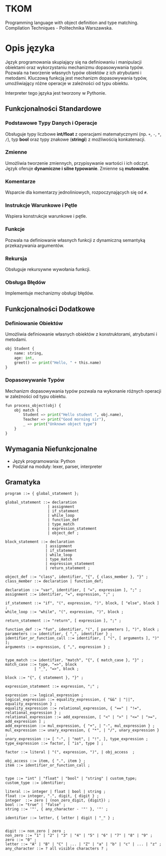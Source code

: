 # TKOM
Programming language with object definition and type matching. Compilation Techniques - Politechnika Warszawska.

# Opis języka

Język programowania skupiający się na definiowaniu i manipulacji obiektami oraz wykorzystaniu mechanizmu dopasowywania typów. Pozwala na tworzenie własnych typów obiektów z ich atrybutami i metodami. Kluczową funkcją jest mechanizm dopasowywania typów, umożliwiający różne operacje w zależności od typu obiektu.

Interpreter tego języka jest tworzony w Pythonie.

## Funkcjonalności Standardowe

### Podstawowe Typy Danych i Operacje
Obsługuje typy liczbowe **int/float** z operacjami matematycznymi (np. `+`, `-`, `*`, `/`), typ **bool** oraz typy znakowe (**stringi**) z możliwością konkatenacji.

### Zmienne
Umożliwia tworzenie zmiennych, przypisywanie wartości i ich odczyt. Język oferuje **dynamiczne i silne typowanie**. Zmienne są **mutowalne**.

### Komentarze
Wsparcie dla komentarzy jednoliniowych, rozpoczynających się od `#`.

### Instrukcje Warunkowe i Pętle
Wspiera konstrukcje warunkowe i pętle.

### Funkcje
Pozwala na definiowanie własnych funkcji z dynamiczną semantyką przekazywania argumentów.

### Rekursja
Obsługuje rekursywne wywołania funkcji.

### Obsługa Błędów
Implementuje mechanizmy obsługi błędów.

## Funkcjonalności Dodatkowe

### Definiowanie Obiektów
Umożliwia definiowanie własnych obiektów z konstruktorami, atrybutami i metodami.

```python
obj Student {
    name: string,
    age: int,
    greet() => print("Hello, " + this.name)
}
```

### Dopasowywanie Typów
Mechanizm dopasowywania typów pozwala na wykonanie różnych operacji w zależności od typu obiektu.

```python
fun process_object(obj) {
    obj match {
        Student => print("Hello student ", obj.name),
        Teacher => print("Good morning sir"),
        _ => print("Unknown object type")
    }
}
```

## Wymagania Niefunkcjonalne
- Język programowania: Python
- Podział na moduły: lexer, parser, interpreter

## Gramatyka

```
program ::= { global_statement };

global_statement ::= declaration 
                   | assignment 
                   | if_statement 
                   | while_loop 
                   | function_def 
                   | type_match 
                   | expression_statement
                   | object_def ;

block_statement ::= declaration 
                  | assignment 
                  | if_statement 
                  | while_loop 
                  | type_match 
                  | expression_statement
                  | return_statement ;

object_def ::= "class", identifier, "{", { class_member }, "}" ;
class_member ::= declaration | function_def;

declaration ::= "var", identifier, [ "=", expression ], ";" ;
assignment ::= identifier, "=", expression, ";" ;

if_statement ::= "if", "(", expression, ")", block, [ "else", block ] ;
while_loop ::= "while", "(", expression, ")", block ;

return_statement ::= "return", [ expression ], ";" ;

function_def ::= "fun", identifier, "(", [ parameters ], ")", block ;
parameters ::= identifier, { ",", identifier } ;
identifier_or_function_call ::= identifier, [ "(", [ arguments ], ")" ]; 
arguments ::= expression, { ",", expression } ;


type_match ::= identifier, "match", "{", { match_case }, "}" ;
match_case ::= type, "=>", block
             | "_", "=>", block ;

block ::= "{", { statement }, "}" ;

expression_statement ::= expression, ";" ;

expression ::= logical_expression ;
logical_expression ::= equality_expression, { "&&" | "||", equality_expression } ;
equality_expression ::= relational_expression, { "==" | "!=", relational_expression } ;
relational_expression ::= add_expression, [ "<" | ">" | "<=" | ">=", add_expression ] ;
add_expression ::= mul_expression, { "+", | "-", mul_expression } ;
mul_expression ::= unary_expression, { "*", | "/", unary_expression } ;
unary_expression ::= [ "-", | "not", | "!", ], type_expression ;
type_expression ::= factor, [ "is", type ] ;

factor ::= literal | "(", expression, ")", | obj_access  ;

obj_access ::= item, { ".", item } ;
item ::= identifier_or_function_call ;


type ::= "int" | "float" | "bool" | "string" | custom_type;
custom_type ::= identifier;

literal ::= integer | float | bool | string ;
float ::= integer, ".", digit, { digit } ;
integer  ::= zero | (non_zero_digit, {digit}) ;
bool ::= "true" | "false" ;
string ::= '"', { any_character - '"' }, '"' ;

identifier ::= letter, { letter | digit | "_" } ;


digit ::= non_zero | zero ;
non_zero ::= "1" | "2" | "3" | "4" | "5" | "6" | "7" | "8" | "9" ;
zero ::= "0" ;
letter ::= "A" | "B" | "C" | ... | "Z" | "a" | "b" | "c" | ... | "z" ;
any_character ::= ? all visible characters ? ;

```